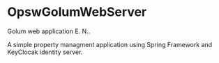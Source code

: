 # OpswGolumWebServer
Golum web application E. N..

A simple property managment application using Spring Framework and KeyClocak identity server.
